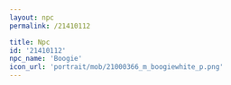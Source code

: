 ```yaml
---
layout: npc
permalink: /21410112

title: Npc
id: '21410112'
npc_name: 'Boogie'
icon_url: 'portrait/mob/21000366_m_boogiewhite_p.png'
---
```

